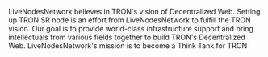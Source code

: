 LiveNodesNetwork believes in TRON's vision of Decentralized Web. Setting up TRON SR node is an effort from LiveNodesNetwork to fulfill the TRON vision. Our goal is to provide world-class infrastructure support and bring intellectuals from various fields together to build TRON's Decentralized Web. LiveNodesNetwork's mission is to become a Think Tank for TRON
